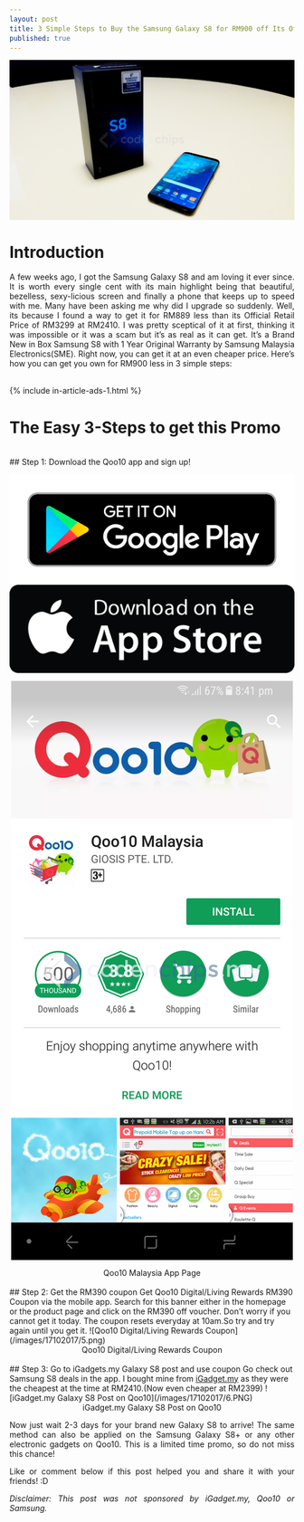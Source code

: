 ```yaml
---
layout: post
title: 3 Simple Steps to Buy the Samsung Galaxy S8 for RM900 off Its Official Price!
published: true
---
```


<style type="text/css">
 p {
  text-align: justify;
}

img {
    display: block;
    margin: auto;
}
</style>

![Samsung Galaxy S8 Out of the Box](/images/17102017/1.jpg)

# Introduction
A few weeks ago, I got the Samsung Galaxy S8 and am loving it ever since. It is worth every single cent with its main highlight being that beautiful, bezelless, sexy-licious screen and finally a phone that keeps up to speed with me. Many have been asking me why did I upgrade so suddenly. Well, its because I found a way to get it for RM889 less than its Official Retail Price of RM3299 at RM2410. I was pretty sceptical of it at first, thinking it was impossible or it was  a scam but it’s as real as it can get. It’s a Brand New in Box Samsung S8 with 1 Year Original Warranty by Samsung Malaysia Electronics(SME). Right now, you can get it at an even cheaper price. Here’s how you can get you own for RM900 less in 3 simple steps:

<br />
{% include in-article-ads-1.html %}
<br />

# The Easy 3-Steps to get this Promo
<br />
## Step 1: Download the Qoo10 app and sign up!

[![Qoo10 Play Store Link](/images/17102017/3.png "Qoo10 Malaysia Play Store Link")](https://play.google.com/store/apps/details?id=net.giosis.shopping.my&hl=en)
[![Qoo10 App Store Link](/images/17102017/4.png "Qoo10 Malaysia App Store Link")](https://itunes.apple.com/my/app/qoo10-my/id481574284?mt=8)

![Qoo10 Malaysia App Page](/images/17102017/2.png)
<center>Qoo10 Malaysia App Page</center>
<br />
## Step 2:  Get the RM390 coupon
Get Qoo10 Digital/Living Rewards RM390 Coupon via the mobile app. Search for this banner either in the homepage or the product page and click on the RM390 off voucher. Don’t worry if you cannot get it today. The coupon resets everyday at 10am.So try and try again until you get it.
![Qoo10 Digital/Living Rewards Coupon](/images/17102017/5.png)
<center>Qoo10 Digital/Living Rewards Coupon</center>
<br />
## Step 3: Go to iGadgets.my Galaxy S8 post and use coupon
Go check out Samsung S8 deals in the app. I bought mine from  <a href="https://www.qoo10.my/g/532621692/Q112304469">iGadget.my</a> as they were the cheapest at the time at RM2410.(Now even cheaper at RM2399) 
![iGadget.my Galaxy S8 Post on Qoo10](/images/17102017/6.PNG)
<center>iGadget.my Galaxy S8 Post on Qoo10</center>


Now just wait 2-3 days for your brand new  Galaxy S8 to arrive! The same method can also be applied on the Samsung Galaxy S8+ or any other electronic gadgets on Qoo10. This is a limited time promo, so do not miss this chance!

Like or comment below if this post helped you and share it with your friends! :D

<i>Disclaimer: This post was not sponsored by iGadget.my, Qoo10 or Samsung.</i>


